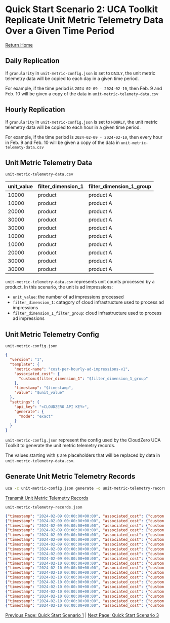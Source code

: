 # Quick Start Scenario 2: UCA Toolkit Replicate Unit Metric Telemetry Data Over a Given Time Period
[Return Home](./quick_start_unit_metric_telemetry.md)

## Daily Replication

If `granularity` in `unit-metric-config.json` is set to `DAILY`, the unit metric telemetry data will be copied to each day in a given time period.

For example, if the time period is `2024-02-09 - 2024-02-10`, then Feb. 9 and Feb. 10 will be given a copy of the data in `unit-metric-telemety-data.csv`

## Hourly Replication

If `granularity` in `unit-metric-config.json` is set to `HOURLY`, the unit metric telemetry data will be copied to each hour in a given time period.

For example, if the time period is `2024-02-09 - 2024-02-10`, then every hour in Feb. 9 and Feb. 10 will be given a copy of the data in `unit-metric-telemety-data.csv`

## Unit Metric Telemetry Data

`unit-metric-telemetry-data.csv`

| unit_value | filter_dimension_1 | filter_dimension_1_group |
|------------|--------------------|--------------------------|
| 10000      | product            | product A                |
| 10000      | product            | product A                |
| 20000      | product            | product A                |
| 30000      | product            | product A                |
| 30000      | product            | product A                |
| 10000      | product            | product A                |
| 10000      | product            | product A                |
| 20000      | product            | product A                |
| 30000      | product            | product A                |
| 30000      | product            | product A                |

`unit-metric-telemetry-data.csv` represents unit counts processed by a product. In this scenario, the unit is ad impressions:
  * `unit_value`: the number of ad impressions processed
  * `filter_dimension_1`: catagory of cloud infrastructure used to process ad impressions
  * `filter_dimension_1_filter_group`: cloud infrastructure used to process ad impressions

## Unit Metric Telemetry Config

`unit-metric-config.json`
```json
{
  "version": "1",
  "template": {
    "metric-name": "cost-per-hourly-ad-impressions-v1",
    "associated_cost": {
      "custom:$filter_dimension_1": "$filter_dimension_1_group"
    },
    "timestamp": "$timestamp",
    "value": "$unit_value"
  },
  "settings": {
    "api_key": "<CLOUDZERO API KEY>",
    "generate": {
      "mode": "exact"
    }
  }
}
```
`unit-metric-config.json` represent the config used by the CloudZero UCA Toolkit to generate the unit metric telemetry records.

The values starting with `$` are placeholders that will be replaced by data in `unit-metric-telemetry-data.csv`.

## Generate Unit Metric Telemetry Records
```bash
uca -c unit-metric-config.json generate -o unit-metric-telemetry-records.json -i unit-metric-telemetry-data.csv -s 2024-02-09 -e 2024-02-10
```
[Transmit Unit Metric Telemetry Records](./quick_start_unit_metric_telemetry.md#transmit-unit-metric-telemetry-records)

`unit-metric-telemetry-records.json`
```json
{"timestamp": "2024-02-09 00:00:00+00:00", "associated_cost": {"custom:product": "product A"}, "metric-name": "cost-per-daily-ad-impressions-v1", "value": "10000.00"}
{"timestamp": "2024-02-09 00:00:00+00:00", "associated_cost": {"custom:product": "product A"}, "metric-name": "cost-per-daily-ad-impressions-v1", "value": "10000.00"}
{"timestamp": "2024-02-09 00:00:00+00:00", "associated_cost": {"custom:product": "product A"}, "metric-name": "cost-per-daily-ad-impressions-v1", "value": "20000.00"}
{"timestamp": "2024-02-09 00:00:00+00:00", "associated_cost": {"custom:product": "product A"}, "metric-name": "cost-per-daily-ad-impressions-v1", "value": "30000.00"}
{"timestamp": "2024-02-09 00:00:00+00:00", "associated_cost": {"custom:product": "product A"}, "metric-name": "cost-per-daily-ad-impressions-v1", "value": "30000.00"}
{"timestamp": "2024-02-09 00:00:00+00:00", "associated_cost": {"custom:product": "product A"}, "metric-name": "cost-per-daily-ad-impressions-v1", "value": "10000.00"}
{"timestamp": "2024-02-09 00:00:00+00:00", "associated_cost": {"custom:product": "product A"}, "metric-name": "cost-per-daily-ad-impressions-v1", "value": "10000.00"}
{"timestamp": "2024-02-09 00:00:00+00:00", "associated_cost": {"custom:product": "product A"}, "metric-name": "cost-per-daily-ad-impressions-v1", "value": "20000.00"}
{"timestamp": "2024-02-09 00:00:00+00:00", "associated_cost": {"custom:product": "product A"}, "metric-name": "cost-per-daily-ad-impressions-v1", "value": "30000.00"}
{"timestamp": "2024-02-09 00:00:00+00:00", "associated_cost": {"custom:product": "product A"}, "metric-name": "cost-per-daily-ad-impressions-v1", "value": "30000.00"}
{"timestamp": "2024-02-10 00:00:00+00:00", "associated_cost": {"custom:product": "product A"}, "metric-name": "cost-per-daily-ad-impressions-v1", "value": "10000.00"}
{"timestamp": "2024-02-10 00:00:00+00:00", "associated_cost": {"custom:product": "product A"}, "metric-name": "cost-per-daily-ad-impressions-v1", "value": "10000.00"}
{"timestamp": "2024-02-10 00:00:00+00:00", "associated_cost": {"custom:product": "product A"}, "metric-name": "cost-per-daily-ad-impressions-v1", "value": "20000.00"}
{"timestamp": "2024-02-10 00:00:00+00:00", "associated_cost": {"custom:product": "product A"}, "metric-name": "cost-per-daily-ad-impressions-v1", "value": "30000.00"}
{"timestamp": "2024-02-10 00:00:00+00:00", "associated_cost": {"custom:product": "product A"}, "metric-name": "cost-per-daily-ad-impressions-v1", "value": "30000.00"}
{"timestamp": "2024-02-10 00:00:00+00:00", "associated_cost": {"custom:product": "product A"}, "metric-name": "cost-per-daily-ad-impressions-v1", "value": "10000.00"}
{"timestamp": "2024-02-10 00:00:00+00:00", "associated_cost": {"custom:product": "product A"}, "metric-name": "cost-per-daily-ad-impressions-v1", "value": "10000.00"}
{"timestamp": "2024-02-10 00:00:00+00:00", "associated_cost": {"custom:product": "product A"}, "metric-name": "cost-per-daily-ad-impressions-v1", "value": "20000.00"}
{"timestamp": "2024-02-10 00:00:00+00:00", "associated_cost": {"custom:product": "product A"}, "metric-name": "cost-per-daily-ad-impressions-v1", "value": "30000.00"}
{"timestamp": "2024-02-10 00:00:00+00:00", "associated_cost": {"custom:product": "product A"}, "metric-name": "cost-per-daily-ad-impressions-v1", "value": "30000.00"}
```

[Previous Page: Quick Start Scenario 1](./scenario_1.md) | [Next Page: Quick Start Scenario 3](./scenario_3.md)